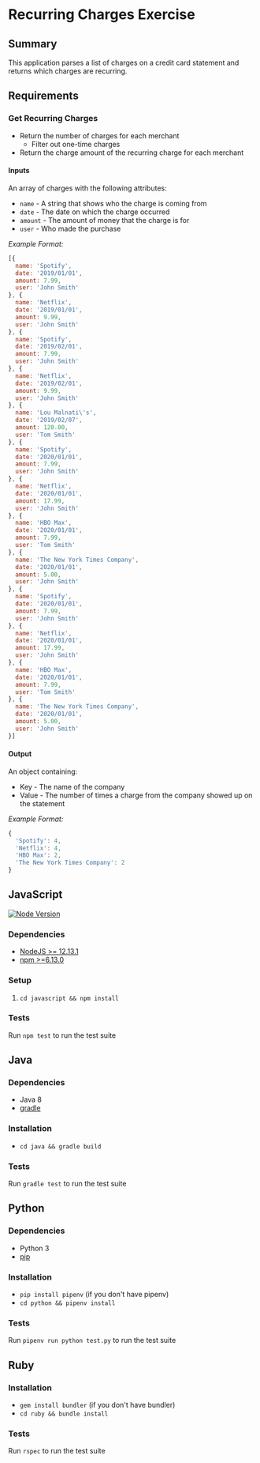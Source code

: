 # Recurring Charges Exercise

## Summary

This application parses a list of charges on a credit card statement and returns which charges are recurring.

## Requirements
### Get Recurring Charges
* Return the number of charges for each merchant
  * Filter out one-time charges
* Return the charge amount of the recurring charge for each merchant

#### Inputs
An array of charges with the following attributes:
* `name` - A string that shows who the charge is coming from
* `date` - The date on which the charge occurred
* `amount` - The amount of money that the charge is for
* `user` - Who made the purchase

*Example Format:*

```javascript
[{
  name: 'Spotify',
  date: '2019/01/01',
  amount: 7.99,
  user: 'John Smith'
}, {
  name: 'Netflix',
  date: '2019/01/01',
  amount: 9.99,
  user: 'John Smith'
}, {
  name: 'Spotify',
  date: '2019/02/01',
  amount: 7.99,
  user: 'John Smith'
}, {
  name: 'Netflix',
  date: '2019/02/01',
  amount: 9.99,
  user: 'John Smith'
}, {
  name: 'Lou Malnati\'s',
  date: '2019/02/07',
  amount: 120.00,
  user: 'Tom Smith'
}, {
  name: 'Spotify',
  date: '2020/01/01',
  amount: 7.99,
  user: 'John Smith'
}, {
  name: 'Netflix',
  date: '2020/01/01',
  amount: 17.99,
  user: 'John Smith'
}, {
  name: 'HBO Max',
  date: '2020/01/01',
  amount: 7.99,
  user: 'Tom Smith'
}, {
  name: 'The New York Times Company',
  date: '2020/01/01',
  amount: 5.00,
  user: 'John Smith'
}, {
  name: 'Spotify',
  date: '2020/01/01',
  amount: 7.99,
  user: 'John Smith'
}, {
  name: 'Netflix',
  date: '2020/01/01',
  amount: 17.99,
  user: 'John Smith'
}, {
  name: 'HBO Max',
  date: '2020/01/01',
  amount: 7.99,
  user: 'Tom Smith'
}, {
  name: 'The New York Times Company',
  date: '2020/01/01',
  amount: 5.00,
  user: 'John Smith'
}]
```

#### Output
An object containing:
* Key - The name of the company
* Value - The number of times a charge from the company showed up on the statement

*Example Format:*
```javascript
{
  'Spotify': 4,
  'Netflix': 4,
  'HBO Max': 2,
  'The New York Times Company': 2
}
```

## JavaScript

[![Node Version](https://img.shields.io/badge/node-%3E%3D%2012.13.1-brightgreen)](https://nodejs.org/)


### Dependencies

* [NodeJS >= 12.13.1](https://nodejs.org/en/download/)
* [npm >=6.13.0](https://www.npmjs.com/get-npm)

### Setup

1. `cd javascript && npm install`

### Tests

Run `npm test` to run the test suite

## Java

### Dependencies

* Java 8
* [gradle](https://gradle.org/install/)

### Installation

* `cd java && gradle build`

### Tests

Run `gradle test` to run the test suite

## Python

### Dependencies

* Python 3
* [pip](https://pip.pypa.io/en/stable/installing/)

### Installation

* `pip install pipenv` (if you don't have pipenv)
* `cd python && pipenv install`

### Tests

Run `pipenv run python test.py` to run the test suite

## Ruby

### Installation

* `gem install bundler` (if you don't have bundler)
* `cd ruby && bundle install`

### Tests

Run `rspec` to run the test suite
